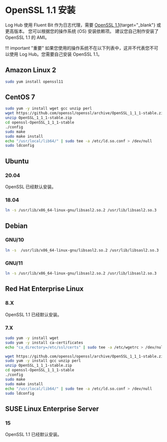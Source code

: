 # OpenSSL 1.1 安装

Log Hub 使用 Fluent Bit 作为日志代理，需要 [OpenSSL 1.1][open-ssl]{target="_blank"} 或更高版本。 您可以根据您的操作系统 (OS) 安装依赖项。 建议您自己制作安装了 OpenSSL 1.1 的 AMI。

!!! important "重要"
    如果您使用的操作系统不在以下列表中，这并不代表您不可以使用 Log Hub。您需要自己安装 OpenSSL 1.1。


## Amazon Linux 2

```bash
sudo yum install openssl11
```

## CentOS 7

```bash
sudo yum -y install wget gcc unzip perl
wget https://github.com/openssl/openssl/archive/OpenSSL_1_1_1-stable.zip
unzip OpenSSL_1_1_1-stable.zip
cd openssl-OpenSSL_1_1_1-stable
./config 
sudo make 
sudo make install
echo "/usr/local/lib64/" | sudo tee -a /etc/ld.so.conf > /dev/null
sudo ldconfig
```

## Ubuntu

### 20.04
OpenSSL 已经默认安装。

### 18.04

```bash
ln -s /usr/lib/x86_64-linux-gnu/libsasl2.so.2 /usr/lib/libsasl2.so.3
```

## Debian

### GNU/10

```bash
ln -s  /usr/lib/x86_64-linux-gnu/libsasl2.so.2 /usr/lib/libsasl2.so.3
```

### GNU/11

```bash
ln -s /usr/lib/x86_64-linux-gnu/libsasl2.so.2 /usr/lib/libsasl2.so.3
```

## Red Hat Enterprise Linux 

### 8.X
OpenSSL 1.1 已经默认安装。

### 7.X

```bash
sudo yum -y install wget
sudo yum -y install ca-certificates
echo "ca_directory=/etc/ssl/certs" | sudo tee -a /etc/wgetrc > /dev/null

wget https://github.com/openssl/openssl/archive/OpenSSL_1_1_1-stable.zip
sudo yum -y install gcc unzip perl
unzip OpenSSL_1_1_1-stable.zip
cd openssl-OpenSSL_1_1_1-stable
./config
sudo make
sudo make install
echo "/usr/local/lib64/" | sudo tee -a /etc/ld.so.conf > /dev/null
sudo ldconfig
```

## SUSE Linux Enterprise Server 

### 15
OpenSSL 1.1 已经默认安装。


[open-ssl]: https://www.openssl.org/source/